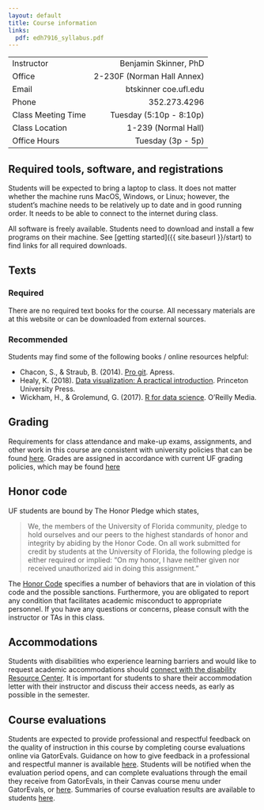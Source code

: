 ```yaml
---
layout: default
title: Course information
links:
  pdf: edh7916_syllabus.pdf
---
```

|||  
|:--|--:|  
|Instructor|Benjamin Skinner, PhD|  
|Office|2-230F (Norman Hall Annex)|  
|Email|btskinner <at> coe.ufl.edu|  
|Phone|352.273.4296|  
|Class Meeting Time|Tuesday (5:10p - 8:10p)|  
|Class Location|1-239 (Normal Hall)|  
|Office Hours|Tuesday (3p - 5p)|  

## Required tools, software, and registrations

Students will be expected to bring a laptop to class. It does not
matter whether the machine runs MacOS, Windows, or Linux; however, the
student’s machine needs to be relatively up to date and in good
running order. It needs to be able to connect to the internet during
class.

All software is freely available. Students need to download and
install a few programs on their machine. See [getting started]({{
site.baseurl }}/start) to find links for all required downloads.

## Texts 
### Required
There are no required text books for the course. All necessary
materials are at this website or can be downloaded from external sources.   

### Recommended 
Students may find some of the following books / online resources
helpful:

- Chacon, S., & Straub, B. (2014). [Pro git](https://git-scm.com/book/en/v2). Apress.  
- Healy, K. (2018). [Data visualization: A practical
  introduction](https://socviz.co). Princeton University Press.
- Wickham, H., & Grolemund, G. (2017). [R for data
  science](https://r4ds.had.co.nz). O’Reilly Media.
  
## Grading

Requirements for class attendance and make-up exams, assignments, and
other work in this course are consistent with university policies that
can be found [here](
https://catalog.ufl.edu/ugrad/current/regulations/info/attendance.aspx).
Grades are assigned in accordance with current UF grading policies,
which may be found [here](
https://catalog.ufl.edu/ugrad/current/regulations/info/grades.asp)

## Honor code 

UF students are bound by The Honor Pledge which states, 

> We, the members of the University of Florida community, pledge to
> hold ourselves and our peers to the highest standards of honor and
> integrity by abiding by the Honor Code. On all work submitted for
> credit by students at the University of Florida, the following pledge
> is either required or implied: “On my honor, I have neither given nor
> received unauthorized aid in doing this assignment.”  

The [Honor Code](http://www.dso.ufl.edu/sccr/process/student-conduct-honor-code/)
specifies a number of behaviors that are in violation of this code and
the possible sanctions. Furthermore, you are obligated to report any
condition that facilitates academic misconduct to appropriate
personnel. If you have any questions or concerns, please consult with
the instructor or TAs in this class.  

## Accommodations 

Students with disabilities who experience learning barriers and would
like to request academic accommodations should [connect with the
disability Resource
Center](https://disability.ufl.edu/students/get-started/). It is
important for students to share their accommodation letter with their
instructor and discuss their access needs, as early as possible in the
semester.  

## Course evaluations 

Students are expected to provide professional and respectful feedback
on the quality of instruction in this course by completing course
evaluations online via GatorEvals. Guidance on how to give feedback in
a professional and respectful manner is available
[here](https://gatorevals.aa.ufl.edu/students/). Students will be
notified when the evaluation period opens, and can complete
evaluations through the email they receive from GatorEvals, in their
Canvas course menu under GatorEvals, or
[here](https://ufl.bluera.com/ufl/). Summaries of course evaluation
results are available to students
[here](https://gatorevals.aa.ufl.edu/public-results/).
  

